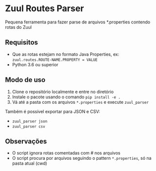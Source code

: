 # Zuul Routes Parser

Pequena ferramenta para fazer parse de arquivos *.properties contendo rotas do Zuul

## Requisitos
- Que as rotas estejam no formato Java Properties, ex\:\
```zuul.routes.ROUTE-NAME.PROPERTY = VALUE```
- Python 3.6 ou superior

## Modo de uso
1. Clone o repositório localmente e entre no diretório
2. Instale o pacote usando o comando `pip install -e .`
3. Vá até a pasta com os arquivos `*.properties` e execute `zuul_parser`

Também é possível exportar para JSON e CSV:
- `zuul_parser json`
- `zuul_parser csv`

## Observações
- O script ignora rotas comentadas com # nos arquivos
- O script procura por arquivos seguindo o pattern `*.properties`, só na pasta atual (cwd)
